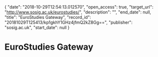 {
  "date": "2018-10-29T12:54:13.012570", 
  "open_access": true, 
  "target_url": "http://www.sosig.ac.uk/eurostudies/", 
  "description": "", 
  "end_date": null, 
  "title": "EuroStudies Gateway", 
  "record_id": "20181029T125413/kp1gkhY1GHz4jfmQ2kZ8Gg==", 
  "publisher": "sosig.ac.uk", 
  "start_date": null
}

# EuroStudies Gateway

